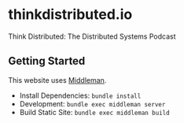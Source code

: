 thinkdistributed.io
===================

Think Distributed: The Distributed Systems Podcast

## Getting Started
This website uses [Middleman](http://middlemanapp.com/). 

  - Install Dependencies: `bundle install`
  - Development: `bundle exec middleman server`
  - Build Static Site: `bundle exec middleman build`

